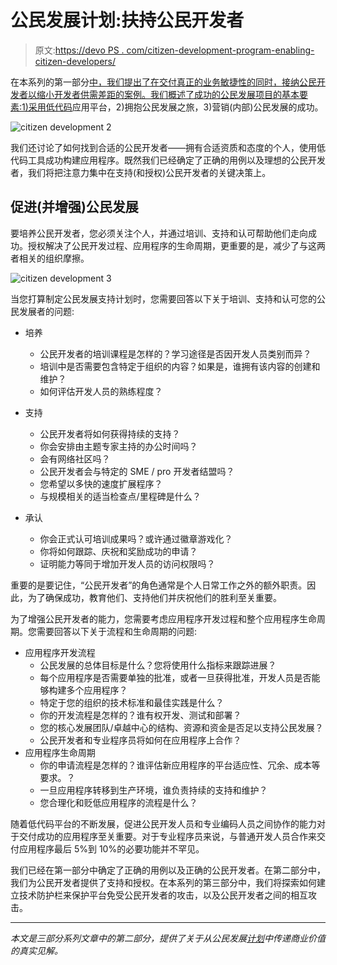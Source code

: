# 公民发展计划:扶持公民开发者

> 原文:[https://devo PS . com/citizen-development-program-enabling-citizen-developers/](https://devops.com/citizen-development-program-enabling-citizen-developers/)

在本系列的第一部分[中，我们提出了在交付真正的业务敏捷性的同时，接纳公民开发者以缩小开发者供需差距的案例。我们概述了成功的公民发展项目的基本要素:1)采用](https://devops.com/citizen-development-program-selecting-the-right-use-cases/)[低代码](https://devops.com/?s=low-code)应用平台，2)拥抱公民发展之旅，3)营销(内部)公民发展的成功。

![citizen development 2](../Images/ae2f7efeafe4097d76b7c6099f0e124a.png)

我们还讨论了如何找到合适的公民开发者——拥有合适资质和态度的个人，使用低代码工具成功构建应用程序。既然我们已经确定了正确的用例以及理想的公民开发者，我们将把注意力集中在支持(和授权)公民开发者的关键决策上。

## 促进(并增强)公民发展

要培养公民开发者，您必须关注个人，并通过培训、支持和认可帮助他们走向成功。授权解决了公民开发过程、应用程序的生命周期，更重要的是，减少了与这两者相关的组织摩擦。

![citizen development 3](../Images/c728423e29171750b243ffec1d81c6db.png)

当您打算制定公民发展支持计划时，您需要回答以下关于培训、支持和认可您的公民发展者的问题:

*   培养
    *   公民开发者的培训课程是怎样的？学习途径是否因开发人员类别而异？
    *   培训中是否需要包含特定于组织的内容？如果是，谁拥有该内容的创建和维护？
    *   如何评估开发人员的熟练程度？
*   支持
    *   公民开发者将如何获得持续的支持？
    *   你会安排由主题专家主持的办公时间吗？
    *   会有网络社区吗？
    *   公民开发者会与特定的 SME / pro 开发者结盟吗？
    *   您希望以多快的速度扩展程序？
    *   与规模相关的适当检查点/里程碑是什么？

*   承认
    *   你会正式认可培训成果吗？或许通过徽章游戏化？
    *   你将如何跟踪、庆祝和奖励成功的申请？
    *   证明能力等同于增加开发人员的访问权限吗？

重要的是要记住，“公民开发者”的角色通常是个人日常工作之外的额外职责。因此，为了确保成功，教育他们、支持他们并庆祝他们的胜利至关重要。

为了增强公民开发者的能力，您需要考虑应用程序开发过程和整个应用程序生命周期。您需要回答以下关于流程和生命周期的问题:

*   应用程序开发流程
    *   公民发展的总体目标是什么？您将使用什么指标来跟踪进展？
    *   每个应用程序是否需要单独的批准，或者一旦获得批准，开发人员是否能够构建多个应用程序？
    *   特定于您的组织的技术标准和最佳实践是什么？
    *   你的开发流程是怎样的？谁有权开发、测试和部署？
    *   您的核心发展团队/卓越中心的结构、资源和资金是否足以支持公民发展？
    *   公民开发者和专业程序员将如何在应用程序上合作？
*   应用程序生命周期
    *   你的申请流程是怎样的？谁评估新应用程序的平台适应性、冗余、成本等要求。？
    *   一旦应用程序转移到生产环境，谁负责持续的支持和维护？
    *   您合理化和贬低应用程序的流程是什么？

随着低代码平台的不断发展，促进公民开发人员和专业编码人员之间协作的能力对于交付成功的应用程序至关重要。对于专业程序员来说，与普通开发人员合作来交付应用程序最后 5%到 10%的必要功能并不罕见。

我们已经在第一部分中确定了正确的用例以及正确的公民开发者。在第二部分中，我们为公民开发者提供了支持和授权。在本系列的第三部分中，我们将探索如何建立技术防护栏来保护平台免受公民开发者的攻击，以及公民开发者之间的相互攻击。

* * *

*本文是三部分系列文章中的第二部分，提供了关于从公民发展[计划](https://developer.servicenow.com/dev.do#!/learn/learning-plans/paris/citizen_developer)中传递商业价值的真实见解。*